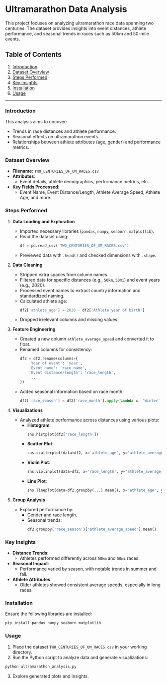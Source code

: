 # Ultramarathon Data Analysis

This project focuses on analyzing ultramarathon race data spanning two centuries. The dataset provides insights into event distances, athlete performance, and seasonal trends in races such as 50km and 50-mile events.

## Table of Contents

1. [Introduction](#introduction)
2. [Dataset Overview](#dataset-overview)
3. [Steps Performed](#steps-performed)
4. [Key Insights](#key-insights)
5. [Installation](#installation)
6. [Usage](#usage)

---

### Introduction

This analysis aims to uncover:
- Trends in race distances and athlete performance.
- Seasonal effects on ultramarathon events.
- Relationships between athlete attributes (age, gender) and performance metrics.

### Dataset Overview

- **Filename**: `TWO_CENTURIES_OF_UM_RACES.csv`
- **Attributes**:
  - Event details, athlete demographics, performance metrics, etc.
- **Key Fields Processed**:
  - Event Name, Event Distance/Length, Athlete Average Speed, Athlete Age, and more.

### Steps Performed

1. **Data Loading and Exploration**
   - Imported necessary libraries (`pandas`, `numpy`, `seaborn`, `matplotlib`).
   - Read the dataset using:
     ```python
     df = pd.read_csv('TWO_CENTURIES_OF_UM_RACES.csv')
     ```
   - Previewed data with `.head()` and checked dimensions with `.shape`.

2. **Data Cleaning**
   - Stripped extra spaces from column names.
   - Filtered data for specific distances (e.g., `50km`, `50mi`) and event years (e.g., 2020).
   - Processed event names to extract country information and standardized naming.
   - Calculated athlete age:
     ```python
     df2['athlete_age'] = 2020 - df2['Athlete year of birth']
     ```
   - Dropped irrelevant columns and missing values.

3. **Feature Engineering**
   - Created a new column `athlete_average_speed` and converted it to float.
   - Renamed columns for consistency:
     ```python
     df2 = df2.rename(columns={
         'Year of event': 'year',
         'Event name': 'race_name',
         'Event distance/length': 'race_length',
         ...
     })
     ```
   - Added seasonal information based on race month:
     ```python
     df2['race_season'] = df2['race_month'].apply(lambda x: 'Winter' if x>11 else ...)
     ```

4. **Visualizations**
   - Analyzed athlete performance across distances using various plots:
     - **Histogram**:
       ```python
       sns.histplot(df2['race_length'])
       ```
     - **Scatter Plot**:
       ```python
       sns.scatterplot(data=df2, x='athlete_age', y='athlete_average_speed', hue='athlete_gender')
       ```
     - **Violin Plot**:
       ```python
       sns.violinplot(data=df2, x='race_length', y='athlete_average_speed', hue='athlete_gender')
       ```
     - **Line Plot**:
       ```python
       sns.lineplot(data=df2.groupby(...).mean(), x='athlete_age', y='athlete_average_speed')
       ```

5. **Group Analysis**
   - Explored performance by:
     - Gender and race length.
     - Seasonal trends:
       ```python
       df2.groupby('race_season')['athlete_average_speed'].mean()
       ```

### Key Insights

- **Distance Trends**:
  - Athletes performed differently across `50km` and `50mi` races.
- **Seasonal Impact**:
  - Performance varied by season, with notable trends in summer and fall.
- **Athlete Attributes**:
  - Older athletes showed consistent average speeds, especially in long races.

### Installation

Ensure the following libraries are installed:

```bash
pip install pandas numpy seaborn matplotlib
```

### Usage

1. Place the dataset `TWO_CENTURIES_OF_UM_RACES.csv` in your working directory.
2. Run the Python script to analyze data and generate visualizations:

```python
python ultramarathon_analysis.py
```

3. Explore generated plots and insights.